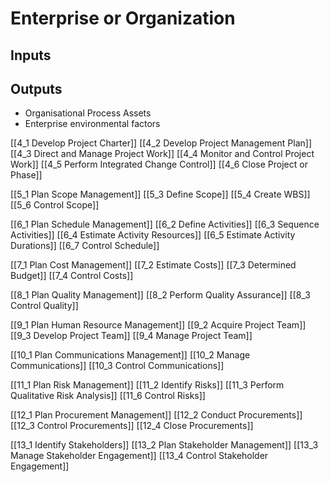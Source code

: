 # Enterprise or Organization

## Inputs


## Outputs

* Organisational Process Assets
* Enterprise environmental factors

[[4_1 Develop Project Charter]]
[[4_2 Develop Project Management Plan]]
[[4_3 Direct and Manage Project Work]]
[[4_4 Monitor and Control Project Work]]
[[4_5 Perform Integrated Change Control]]
[[4_6 Close Project or Phase]]

[[5_1 Plan Scope Management]]
[[5_3 Define Scope]]
[[5_4 Create WBS]]
[[5_6 Control Scope]]

[[6_1 Plan Schedule Management]]
[[6_2 Define Activities]]
[[6_3 Sequence Activities]]
[[6_4 Estimate Activity Resources]]
[[6_5 Estimate Activity Durations]]
[[6_7 Control Schedule]]

[[7_1 Plan Cost Management]]
[[7_2 Estimate Costs]]
[[7_3 Determined Budget]]
[[7_4 Control Costs]]

[[8_1 Plan Quality Management]]
[[8_2 Perform Quality Assurance]]
[[8_3 Control Quality]]

[[9_1 Plan Human Resource Management]]
[[9_2 Acquire Project Team]]
[[9_3 Develop Project Team]]
[[9_4 Manage Project Team]]

[[10_1 Plan Communications Management]]
[[10_2 Manage Communications]]
[[10_3 Control Communications]]

[[11_1 Plan Risk Management]]
[[11_2 Identify Risks]]
[[11_3 Perform Qualitative Risk Analysis]]
[[11_6 Control Risks]]

[[12_1 Plan Procurement Management]]
[[12_2 Conduct Procurements]]
[[12_3 Control Procurements]]
[[12_4 Close Procurements]]

[[13_1 Identify Stakeholders]]
[[13_2 Plan Stakeholder Management]]
[[13_3 Manage Stakeholder Engagement]]
[[13_4 Control Stakeholder Engagement]]



